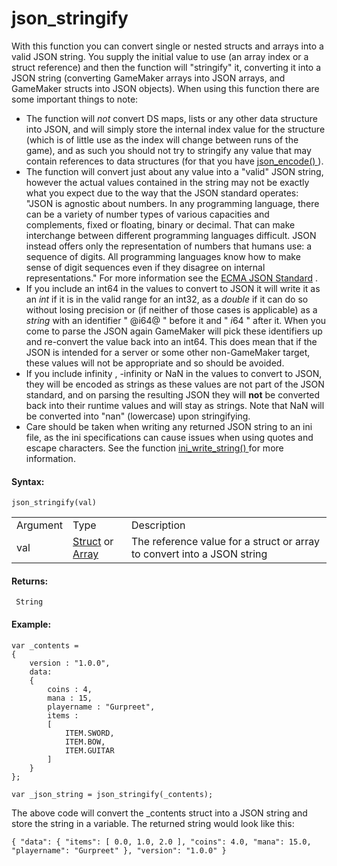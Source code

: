 # json_stringify

With this function you can convert single or nested structs and arrays
into a valid JSON string. You supply the initial value to use (an array
index or a struct reference) and then the function will "stringify" it,
converting it into a JSON string (converting GameMaker arrays into JSON
arrays, and GameMaker structs into JSON objects). When using this
function there are some important things to note:

-   The function will *not* convert DS maps, lists or any other data
    structure into JSON, and will simply store the internal index value
    for the structure (which is of little use as the index will change
    between runs of the game), and as such you should not try to
    stringify any value that may contain references to data structures
    (for that you have [ json_encode() ](json_encode) ).
-   The function will convert just about any value into a "valid" JSON
    string, however the actual values contained in the string may not be
    exactly what you expect due to the way that the JSON standard
    operates: "JSON is agnostic about numbers. In any programming
    language, there can be a variety of number types of various
    capacities and complements, fixed or floating, binary or decimal.
    That can make interchange between different programming languages
    difficult. JSON instead offers only the representation of numbers
    that humans use: a sequence of digits. All programming languages
    know how to make sense of digit sequences even if they disagree on
    internal representations." For more information see the [ECMA JSON
    Standard](http://www.ecma-international.org/publications/standards/Ecma-404)
    .
-   If you include an int64 in the values to convert to JSON it will
    write it as an *int* if it is in the valid range for an int32, as a
    *double* if it can do so without losing precision or (if neither of
    those cases is applicable) as a *string* with an identifier " @i64@
    " before it and " $i64$ " after it. When you come to parse the
    JSON again GameMaker will pick these identifiers up and re-convert
    the value back into an int64. This does mean that if the JSON is
    intended for a server or some other non-GameMaker target, these
    values will not be appropriate and so should be avoided.
-   If you include infinity , -infinity or NaN in the values to convert
    to JSON, they will be encoded as strings as these values are not
    part of the JSON standard, and on parsing the resulting JSON they
    will **not** be converted back into their runtime values and will
    stay as strings. Note that NaN will be converted into "nan"
    (lowercase) upon stringifying.
-   Care should be taken when writing any returned JSON string to an ini
    file, as the ini specifications can cause issues when using quotes
    and escape characters. See the function [ ini_write_string()
    ](../Ini_Files/ini_write_string) for more information.

#### Syntax:

``` gml
json_stringify(val)
```

|          |                                                                                                                                                |                                                                         |
|----------|------------------------------------------------------------------------------------------------------------------------------------------------|-------------------------------------------------------------------------|
| Argument | Type                                                                                                                                           | Description                                                             |
| val      |  [Struct](../../../../../GameMaker_Language/GML_Overview/Structs) or [Array](../../../../../GameMaker_Language/GML_Overview/Arrays)    | The reference value for a struct or array to convert into a JSON string |

#### Returns:

``` gml
 String
```

#### Example:

``` gml
var _contents =
{
    version : "1.0.0",
    data:
    {
        coins : 4,
        mana : 15,
        playername : "Gurpreet",
        items :
        [
            ITEM.SWORD,
            ITEM.BOW,
            ITEM.GUITAR
        ]
    }
};

var _json_string = json_stringify(_contents);
```

The above code will convert the \_contents struct into a JSON string and
store the string in a variable. The returned string would look like
this:

``` gml
{ "data": { "items": [ 0.0, 1.0, 2.0 ], "coins": 4.0, "mana": 15.0, "playername": "Gurpreet" }, "version": "1.0.0" }
```

